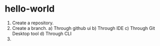 # hello-world

1) Create a repository.
2) Create a branch.
    a) Through github ui
    b) Through IDE
    c) Through Git Desktop tool
    d) Through CLI
3) 

